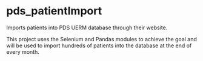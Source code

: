# pds_patientImport
Imports patients into PDS UERM database through their website.

This project uses the Selenium and Pandas modules to achieve the goal and will be used to import hundreds of patients into the database at the end of every month.
